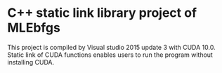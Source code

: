 # C++ static link library project of MLEbfgs

This project is compiled by Visual studio 2015 update 3 with CUDA 10.0. Static link of CUDA functions enables users to run the program without installing CUDA.
